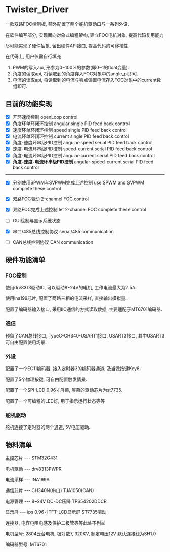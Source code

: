 # Twister_Driver

一款双路FOC控制板, 额外配置了两个舵机驱动口与一系列外设.



在软件编写部分, 实现面向对象式编程架构, 建立FOC电机对象, 提高代码复用能力

尽可能实现了硬件抽象, 留出硬件API接口, 提高代码的可移植性



在代码上, 用户仅需自行填充

1. PWM的写入api, 形参为0~100%的参数(即0~1的float变量).
2. 角度的读取api, 将读取到的角度存入FOC对象中的angle_pi即可.
3. 电流的读取api, 将读取到的电流与零点偏置电流存入FOC对象中的current数组即可.



## 目前的功能实现

- [x] 开环速度控制 openLoop control
- [x] 角度环单环闭环控制 angular single PID feed back control
- [x] 速度环单环闭环控制 speed single PID feed back control
- [x] 电流环单环闭环控制 current single PID feed back control
- [x] 角度-速度环串级PID控制 angular-speed serial PID feed back control
- [x] 速度-电流环串级PID控制 speed-current serial PID feed back control
- [x] 角度-电流环串级PID控制 angular-current serial PID feed back control
- [x] **角度-速度-电流环串级PID控制** angular-speed-current serial PID feed back control

----

- [x] 分别使用SPWM与SVPWM完成上述控制 use SPWM and SVPWM complete these control
- [x] 双路FOC驱动 2-channel FOC control
- [x] 双路FOC完成上述控制 let 2-channel FOC complete these control
- [ ] GUI绘制与显示系统状态
- [x] 串口/485总线控制协议 serial/485 communication
- [ ] CAN总线控制协议 CAN communication



## 硬件功能清单

### FOC控制

使用drv8313驱动IC, 可以驱动8~24V的电机, 工作电流最大为2.5A.

使用ina199芯片, 配置了两路三相的电流采样, 直接输出模拟量.

配置了编码器输入接口, 采用IIC通信的方式读取数据, 主要适配于MT6701编码器.

### 通信

预留了CAN总线接口, TypeC-CH340-USART1接口, USART3接口, 其中USART3可自由配置使用场景. 

### 外设

配置了一个EC11编码器, 接入定时器3的编码器通道, 及当做按键Key6.

配置了5个物理按键, 可自由配置触发情景.

配置了一个SPI-LCD 0.96寸屏幕, 屏幕的驱动芯片为st7735.

配置了一个可编程的LED灯, 用于指示运行状态等等

### 舵机驱动

舵机连接了定时器的两个通道, 5V电压驱动.



## 物料清单

主控芯片	---	STM32G431

电机驱动	---	drv8313PWPR

电流采样	---	INA199A

通信芯片	---	CH340N(串口)	TJA1050(CAN)

电源管理	---	8~24V DC-DC压降	TPS54202DDCR

显示屏	---		ips 0.96寸TFT-LCD显示屏 ST7735驱动



连接器, 电容电阻电感及保护二极管等等此处不列举



电机型号:		2804云台电机, 极对数7, 320KV, 额定电压12V 默认连接线为SH1.0

编码器型号:	MT6701